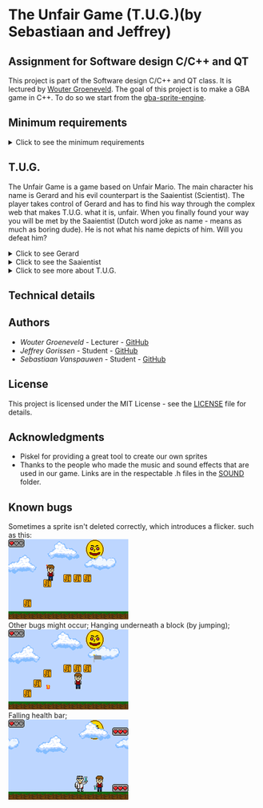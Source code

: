 
# The Unfair Game (T.U.G.)(by Sebastiaan and Jeffrey)

## Assignment for Software design C/C++ and QT

This project is part of the Software design C/C++ and QT class.
It is lectured by [Wouter Groeneveld](https://github.com/wgroeneveld). The goal of this project
is to make a GBA game in C++. To do so we start from the [gba-sprite-engine](https://github.com/wgroeneveld/gba-sprite-engine/).

## Minimum requirements
<details>
<summary>Click to see the minimum requirements</summary>

* Code on GitHub with an MIT [LICENSE](LICENSE)

* Start from [gba-sprite-engine](https://github.com/wgroeneveld/gba-sprite-engine/)

* If used, mention sources.

* It has to compile.

* [README](README.md) with a short functional description of the game (What you are reading now).

* Sketch of the domain model with explanatory text.

* Timespent.csv with separated registered time spent in hours.

</details>

## T.U.G.
The Unfair Game is a game based on Unfair Mario. 
The main character his name is Gerard and his evil counterpart is the Saaientist (Scientist). The player
takes control of Gerard and has to find his way through the complex web that makes T.U.G. what it is, unfair.
When you finally found your way you will be met by the Saaientist (Dutch word joke as name - means as much as boring dude).
He is not what his name depicts of him. Will you defeat him?

<details>
<summary>Click to see Gerard</summary>
<img src="https://github.com/J3G0/gba-sprite-engine/blob/master/unfairGame/sprite/Gerard/Gerard-large.png">
</details>

<details>
<summary>Click to see the Saaientist</summary>
<img src="https://github.com/J3G0/gba-sprite-engine/blob/master/unfairGame/sprite/Saaientist/Mad%20Saaientist%20large.png">
</details>


<details>
<summary>Click to see more about T.U.G.</summary>
When first loading the game, a start scene shows the current amount of deaths
(yes, it has a counter and you will find out why) and instruction on how to load the next scene.
Furthermore, there are some encouraging messages after every death.<br/>
<img src="https://github.com/J3G0/gba-sprite-engine/blob/master/unfairGame/img/unfairgame_startscreen.png" width="300" height="200">

When pressing start, the next scene is loaded.
In this scene poor Gerard has to survive the evil things that spawn trying to kill Gerard. Besides trying to, obstacles have to be
conquered. Only when the flag is reached you'll be able to continue the quest. In this first scene you are calmed down by a MineCraft inspired song:
[link](https://www.youtube.com/watch?v=b4R6lHvcw68)
<br/>
![Gif](https://github.com/J3G0/gba-sprite-engine/blob/master/unfairGame/img/unfairscene.gif)

If you somehow make it into the final boss fight, be prepared for a fight!
While trying to dodge the massive amount of testtubes and/or fireballs he throws at you, pressing B will spawn a bomb. This bomb has to explode while the scientist is near it in order to damage him!  <br/>
The bossfight is accompanied by a fitting high-paced song:
[link](https://www.youtube.com/watch?v=wOFgh2IdnZI)
<br/>
![Bossfight](https://github.com/J3G0/gba-sprite-engine/blob/master/unfairGame/img/bossfight2.gif)
</details>

## Technical details


## Authors

* *Wouter Groeneveld*       - Lecturer  - [GitHub](https://github.com/wgroeneveld)
* *Jeffrey Gorissen*        - Student   - [GitHub](https://github.com/J3G0)
* *Sebastiaan Vanspauwen*   - Student   - [GitHub](https://github.com/SebastiaanVanspauwen)

## License

This project is licensed under the MIT License - see the [LICENSE](LICENSE) file for details.

## Acknowledgments

* Piskel for providing a great tool to create our own sprites
* Thanks to the people who made the music and sound effects that are used in our game. Links are in the
respectable .h files in the [SOUND](https://github.com/J3G0/gba-sprite-engine/tree/master/unfairGame/src/sound) folder.

## Known bugs
Sometimes a sprite isn't deleted correctly, which introduces a flicker.
such as this: <br/>
![Flicker](https://github.com/J3G0/gba-sprite-engine/blob/master/unfairGame/img/flicker2.gif)
<br/>
Other bugs might occur;
Hanging underneath a block (by jumping);
<br/>
![Flicker](https://github.com/J3G0/gba-sprite-engine/blob/master/unfairGame/img/glitch.gif)
<br/>
Falling health bar;
<br/>
![Flicker](https://github.com/J3G0/gba-sprite-engine/blob/master/unfairGame/img/glitch1.gif)